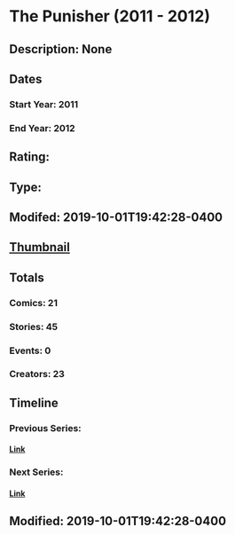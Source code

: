 # The Punisher (2011 - 2012)
## Description: None
## Dates
### Start Year: 2011
### End Year: 2012
## Rating: 
## Type: 
## Modifed: 2019-10-01T19:42:28-0400
## [Thumbnail](http://i.annihil.us/u/prod/marvel/i/mg/6/40/5d93ac1b51827.jpg)
## Totals
### Comics: 21
### Stories: 45
### Events: 0
### Creators: 23
## Timeline
### Previous Series: 
#### [Link]()
### Next Series: 
#### [Link]()
## Modified: 2019-10-01T19:42:28-0400